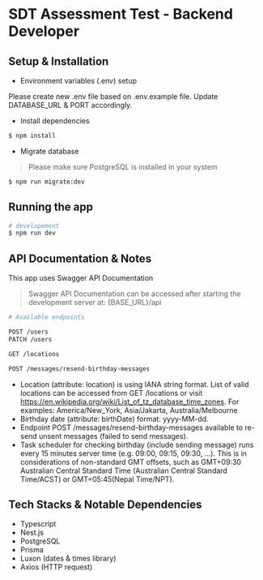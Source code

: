 # SDT Assessment Test - Backend Developer

## Setup & Installation

- Environment variables (.env) setup

Please create new .env file based on .env.example file. Update DATABASE_URL & PORT accordingly.

- Install dependencies

```bash
$ npm install
```

- Migrate database

> Please make sure PostgreSQL is installed in your system

```bash
$ npm run migrate:dev
```

## Running the app

```bash
# developement
$ npm run dev
```

## API Documentation & Notes

This app uses Swagger API Documentation

> Swagger API Documentation can be accessed after starting the development server at: {BASE_URL}/api

```bash
# Available endpoints

POST /users
PATCH /users

GET /locations

POST /messages/resend-birthday-messages
```

- Location (attribute: location) is using IANA string format. List of valid locations can be accessed from GET /locations or visit https://en.wikipedia.org/wiki/List_of_tz_database_time_zones. For examples: America/New_York, Asia/Jakarta, Australia/Melbourne
- Birthday date (attribute: birthDate) format: yyyy-MM-dd.
- Endpoint POST /messages/resend-birthday-messages available to re-send unsent messages (failed to send messages).
- Task scheduler for checking birthday (include sending message) runs every 15 minutes server time (e.g. 09:00, 09:15, 09:30, ...). This is in considerations of non-standard GMT offsets, such as GMT+09:30 Australian Central Standard Time (Australian Central Standard Time/ACST) or GMT+05:45(Nepal Time/NPT).

## Tech Stacks & Notable Dependencies

- Typescript
- Nest.js
- PostgreSQL
- Prisma
- Luxon (dates & times library)
- Axios (HTTP request)
